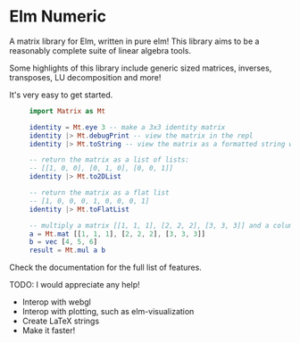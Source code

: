 # Elm Numeric

A matrix library for Elm, written in pure elm!
This library aims to be a reasonably complete suite of linear algebra tools.

Some highlights of this library include generic sized matrices, inverses,
transposes, LU decomposition and more!

It's very easy to get started.

```elm
     import Matrix as Mt

     identity = Mt.eye 3 -- make a 3x3 identity matrix
     identity |> Mt.debugPrint -- view the matrix in the repl
     identity |> Mt.toString -- view the matrix as a formatted string with newlines

     -- return the matrix as a list of lists:
     -- [[1, 0, 0], [0, 1, 0], [0, 0, 1]]
     identity |> Mt.to2DList

     -- return the matrix as a flat list
     -- [1, 0, 0, 0, 1, 0, 0, 0, 1]
     identity |> Mt.toFlatList

     -- multiply a matrix [[1, 1, 1], [2, 2, 2], [3, 3, 3]] and a column vector [4, 5, 6]
     a = Mt.mat [[1, 1, 1], [2, 2, 2], [3, 3, 3]]
     b = vec [4, 5, 6]
     result = Mt.mul a b
```

Check the documentation for the full list of features.

TODO: I would appreciate any help!
* Interop with webgl
* Interop with plotting, such as elm-visualization
* Create LaTeX strings
* Make it faster!
